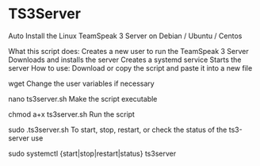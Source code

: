 # TS3Server
Auto Install the Linux TeamSpeak 3 Server on Debian / Ubuntu / Centos

What this script does:
Creates a new user to run the TeamSpeak 3 Server
Downloads and installs the server
Creates a systemd service
Starts the server
How to use:
Download or copy the script and paste it into a new file

wget 
Change the user variables if necessary

nano ts3server.sh
Make the script executable

chmod a+x ts3server.sh
Run the script

sudo .ts3server.sh
To start, stop, restart, or check the status of the ts3-server use

sudo systemctl {start|stop|restart|status} ts3server 
